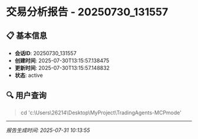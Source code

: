 # 交易分析报告 - 20250730_131557

## 📋 基本信息

- **会话ID**: 20250730_131557
- **创建时间**: 2025-07-30T13:15:57.138475
- **更新时间**: 2025-07-30T13:15:57.148832
- **状态**: active

## 🔍 用户查询

> cd 'c:\Users\26214\Desktop\MyProject\TradingAgents-MCPmode'

---

*报告生成时间: 2025-07-31 10:13:55*